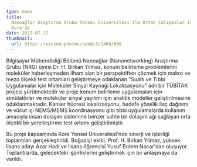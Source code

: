 ```yaml
---
type: news
title:
  Nanoağlar Araştırma Grubu Yonsei Üniversitesi ile Ortak Çalışmalar için
  Kore'de
date: 2022-07-17
thumbnail:
  url: https://picsum.photos/seed/3/1400/600
---
```


Bilgisayar Mühendisliği Bölümü Nanoağlar (Nanonetworking) Araştırma Grubu (NRG)
üyesi Dr. H. Birkan Yılmaz, konum belirleme problemlerini moleküler
haberleşmeden ilham alan bir perspektiften çözmek için makro ve mezo ölçekli
test ortamları geliştirmeye odaklanan "Sualtı ve Tıbbi Uygulamalar için
Moleküler Sinyal Kaynağı Lokalizasyonu" adlı bir TÜBİTAK projesi yürütmektedir
ve proje konum belirleme uygulamaları için simülatörler ve moleküler sinyal
yayılımı için analitik modeller geliştirilmesine odaklanmaktadır. Kanser hücresi
lokalizasyonu, hedefe yönelik ilaç dağıtımı ve vücut içi NEMS/MEMS koordinasyonu
gibi tıbbi uygulamalarda kullanım amacıyla insan dolaşım sistemine benzer sahte
bir dolaşım ağı sağlayan orta ölçekli bir yerelleştirme test ortamı
geliştirilmiştir.

Bu proje kapsamında Kore Yonsei Üniversitesi'nde sinerji ve işbirliği
toplantıları gerçekleştirildi. Boğaziçi ekibi, Prof. H. Birkan Yılmaz, yüksek
lisans adayı Azar Hadi ve lisans öğrencisi Yusuf Erdem Nacar'dan oluşuyor.
Toplantılarda, gelecekteki işbirliklerini geliştirmek için bir anlaşmaya da
varıldı.
